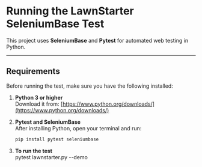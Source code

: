 # Running the LawnStarter SeleniumBase Test

This project uses **SeleniumBase** and **Pytest** for automated web testing in Python.

---

##  Requirements

Before running the test, make sure you have the following installed:

1. **Python 3 or higher**  
    Download it from: [https://www.python.org/downloads/](https://www.python.org/downloads/)

2. **Pytest and SeleniumBase**  
   After installing Python, open your terminal and run:

   ```bash
   pip install pytest seleniumbase

3. **To run the test**  
    pytest lawnstarter.py --demo
